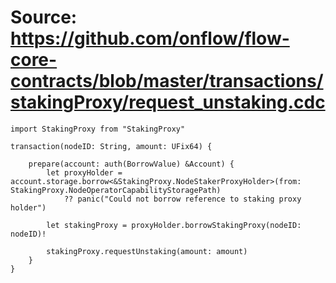 # Source: https://github.com/onflow/flow-core-contracts/blob/master/transactions/stakingProxy/request_unstaking.cdc

```
import StakingProxy from "StakingProxy"

transaction(nodeID: String, amount: UFix64) {

    prepare(account: auth(BorrowValue) &Account) {
        let proxyHolder = account.storage.borrow<&StakingProxy.NodeStakerProxyHolder>(from: StakingProxy.NodeOperatorCapabilityStoragePath)
            ?? panic("Could not borrow reference to staking proxy holder")

        let stakingProxy = proxyHolder.borrowStakingProxy(nodeID: nodeID)!

        stakingProxy.requestUnstaking(amount: amount)
    }
}

```